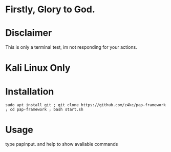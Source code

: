 # Firstly, Glory to God.

# Disclaimer
This is only a terminal test, im not responding for your actions.

# Kali Linux Only

# Installation

```console
sudo apt install git ; git clone https://github.com/z4kc/pap-framework ; cd pap-framework ; bash start.sh
```
# Usage

type papinput. and help to show avaliable commands

